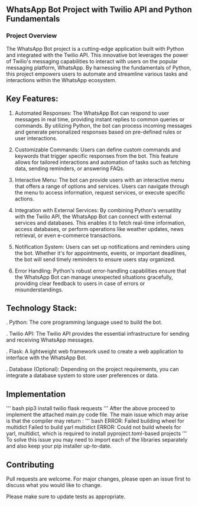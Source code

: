 ## WhatsApp Bot Project with Twilio API and Python Fundamentals
### Project Overview

The WhatsApp Bot project is a cutting-edge application built with Python and integrated with the Twilio API. This innovative bot leverages the power of Twilio's messaging capabilities to interact with users on the popular messaging platform, WhatsApp. By harnessing the fundamentals of Python, this project empowers users to automate and streamline various tasks and interactions within the WhatsApp ecosystem.

## Key Features:

1. Automated Responses:  The WhatsApp Bot can respond to user messages in real time, providing instant replies to common queries or commands. By utilizing Python, the bot can process incoming messages and generate personalized responses based on pre-defined rules or user interactions.

2. Customizable Commands: Users can define custom commands and keywords that trigger specific responses from the bot. This feature allows for tailored interactions and automation of tasks such as fetching data, sending reminders, or answering FAQs.

3. Interactive Menu: The bot can provide users with an interactive menu that offers a range of options and services. Users can navigate through the menu to access information, request services, or execute specific actions.

4. Integration with External Services: By combining Python's versatility with the Twilio API, the WhatsApp Bot can connect with external services and databases. This enables it to fetch real-time information, access databases, or perform operations like weather updates, news retrieval, or even e-commerce transactions.

5. Notification System: Users can set up notifications and reminders using the bot. Whether it's for appointments, events, or important deadlines, the bot will send timely reminders to ensure users stay organized.

6. Error Handling: Python's robust error-handling capabilities ensure that the WhatsApp Bot can manage unexpected situations gracefully, providing clear feedback to users in case of errors or misunderstandings. 



## Technology Stack:
. Python: The core programming language used to build the bot.

. Twilio API: The Twilio API provides the essential infrastructure for sending and receiving WhatsApp messages.

. Flask: A lightweight web framework used to create a web application to interface with the WhatsApp Bot.

. Database (Optional): Depending on the project requirements, you can integrate a database system to store user preferences or 
   data.

## Implementation 
''' bash
pip3 install twilio flask requests
  '''
After the above proceed to implement the attached main.py code file. The main issue which may arise is that the compiler may return :
''' bash
  ERROR: Failed building wheel for multidict
Failed to build yarl multidict
ERROR: Could not build wheels for yarl, multidict, which is required to install pyproject.toml-based projects
'''
To solve this issue you may need to import each of the libraries separately and also keep your pip installer up-to-date. 

## Contributing

Pull requests are welcome. For major changes, please open an issue first
to discuss what you would like to change.

Please make sure to update tests as appropriate.
